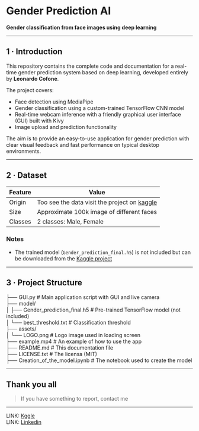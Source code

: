 # Gender Prediction AI  
**Gender classification from face images using deep learning**  

---

## 1 · Introduction  

This repository contains the complete code and documentation for a real-time gender prediction system based on deep learning, developed entirely by **Leonardo Cofone**.  

The project covers:  
- Face detection using MediaPipe  
- Gender classification using a custom-trained TensorFlow CNN model  
- Real-time webcam inference with a friendly graphical user interface (GUI) built with Kivy  
- Image upload and prediction functionality  

The aim is to provide an easy-to-use application for gender prediction with clear visual feedback and fast performance on typical desktop environments.  

---

## 2 · Dataset  

| Feature       | Value                                         |
| ------------- | --------------------------------------------- |
| Origin        | Too see the data visit the project on [kaggle](https://www.kaggle.com/code/zlatan599/gender-prediction/notebook) |
| Size          | Approximate 100k image of different faces  |
| Classes       | 2 classes: Male, Female                        |

### Notes  
- The trained model (`Gender_prediction_final.h5`) is not included but can be downloaded from the [Kaggle project](https://www.kaggle.com/code/zlatan599/gender-prediction/notebook)

---

## 3 · Project Structure  
├── GUI.py                                  # Main application script with GUI and live camera  
├── model/  
│   ├── Gender_prediction_final.h5          # Pre-trained TensorFlow model (not included)  
│   └── best_threshold.txt                  # Classification threshold  
├── assets/  
│   └── LOGO.png                            # Logo image used in loading screen  
├── example.mp4                             # An example of how to use the app   
├── README.md                               # This documentation file  
├── LICENSE.txt                             # The licensa (MIT)  
├── Creation_of_the_model.ipynb             # The notebook used to create the model

---

## Thank you all
> If you have something to report, contact me
---
LINK: [Kggle](https://www.kaggle.com/zlatan599)  
LINK: [Linkedin](https://www.linkedin.com/in/leonardo-cofone-914228361/)



